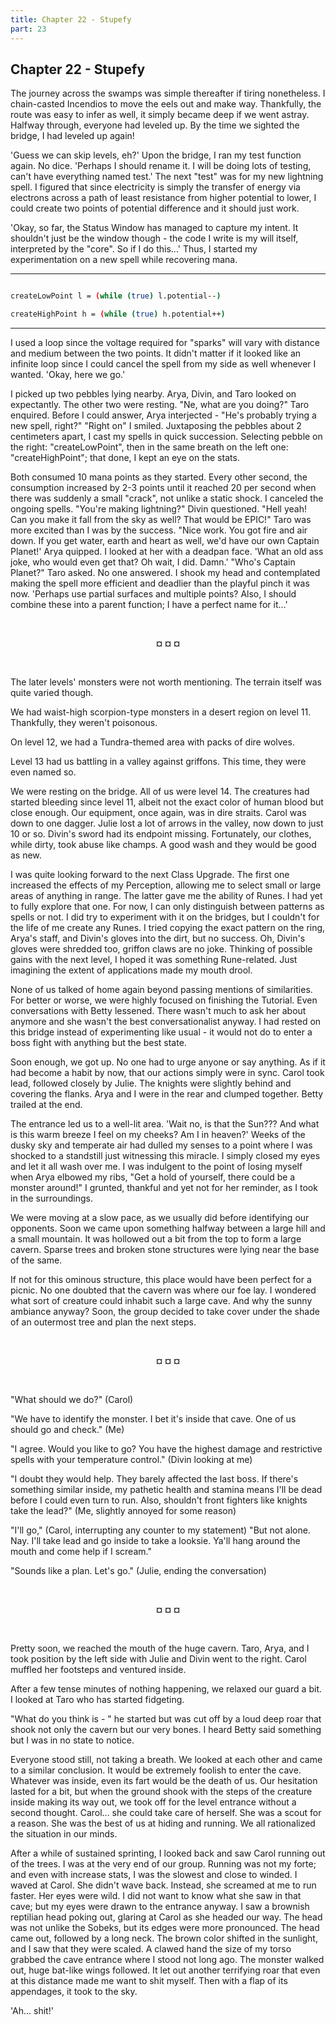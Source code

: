 ```yaml
---
title: Chapter 22 - Stupefy
part: 23
---
```


## Chapter 22 - Stupefy

The journey across the swamps was simple thereafter if tiring nonetheless. I chain-casted Incendios to move the eels out and make way. Thankfully, the route was easy to infer as well, it simply became deep if we went astray. Halfway through, everyone had leveled up. By the time we sighted the bridge, I had leveled up again!

'Guess we can skip levels, eh?' Upon the bridge, I ran my test function again. No dice. 'Perhaps I should rename it. I will be doing lots of testing, can't have everything named test.' The next "test" was for my new lightning spell. I figured that since electricity is simply the transfer of energy via electrons across a path of least resistance from higher potential to lower, I could create two points of potential difference and it should just work.

'Okay, so far, the Status Window has managed to capture my intent. It shouldn't just be the window though - the code I write is my will itself, interpreted by the "core". So if I do this...' Thus, I started my experimentation on a new spell while recovering mana.

---

```sh

createLowPoint l = (while (true) l.potential--)

createHighPoint h = (while (true) h.potential++)

```

---

I used a loop since the voltage required for "sparks" will vary with distance and medium between the two points. It didn't matter if it looked like an infinite loop since I could cancel the spell from my side as well whenever I wanted. 'Okay, here we go.'

I picked up two pebbles lying nearby. Arya, Divin, and Taro looked on expectantly. The other two were resting. "Ne, what are you doing?" Taro enquired. Before I could answer, Arya interjected - "He's probably trying a new spell, right?" "Right on" I smiled. Juxtaposing the pebbles about 2 centimeters apart, I cast my spells in quick succession. Selecting pebble on the right: "createLowPoint", then in the same breath on the left one: "createHighPoint"; that done, I kept an eye on the stats.

Both consumed 10 mana points as they started. Every other second, the consumption increased by 2-3 points until it reached 20 per second when there was suddenly a small "crack", not unlike a static shock. I canceled the ongoing spells. "You're making lightning?" Divin questioned. "Hell yeah! Can you make it fall from the sky as well? That would be EPIC!" Taro was more excited than I was by the success. "Nice work. You got fire and air down. If you get water, earth and heart as well, we'd have our own Captain Planet!' Arya quipped. I looked at her with a deadpan face. 'What an old ass joke, who would even get that? Oh wait, I did. Damn.' "Who's Captain Planet?" Taro asked. No one answered. I shook my head and contemplated making the spell more efficient and deadlier than the playful pinch it was now. 'Perhaps use partial surfaces and multiple points? Also, I should combine these into a parent function; I have a perfect name for it...'


<br />
 <p style="text-align:center"><strong>¤ ¤ ¤</strong></p> 
<br />


The later levels' monsters were not worth mentioning. The terrain itself was quite varied though.

We had waist-high scorpion-type monsters in a desert region on level 11. Thankfully, they weren't poisonous.

On level 12, we had a Tundra-themed area with packs of dire wolves.

Level 13 had us battling in a valley against griffons. This time, they were even named so.

We were resting on the bridge. All of us were level 14. The creatures had started bleeding since level 11, albeit not the exact color of human blood but close enough. Our equipment, once again, was in dire straits. Carol was down to one dagger. Julie lost a lot of arrows in the valley, now down to just 10 or so. Divin's sword had its endpoint missing. Fortunately, our clothes, while dirty, took abuse like champs. A good wash and they would be good as new.

I was quite looking forward to the next Class Upgrade. The first one increased the effects of my Perception, allowing me to select small or large areas of anything in range. The latter gave me the ability of Runes. I had yet to fully explore that one. For now, I can only distinguish between patterns as spells or not. I did try to experiment with it on the bridges, but I couldn't for the life of me create any Runes. I tried copying the exact pattern on the ring, Arya's staff, and Divin's gloves into the dirt, but no success. Oh, Divin's gloves were shredded too, griffon claws are no joke. Thinking of possible gains with the next level, I hoped it was something Rune-related. Just imagining the extent of applications made my mouth drool.

None of us talked of home again beyond passing mentions of similarities. For better or worse, we were highly focused on finishing the Tutorial. Even conversations with Betty lessened. There wasn't much to ask her about anymore and she wasn't the best conversationalist anyway. I had rested on this bridge instead of experimenting like usual - it would not do to enter a boss fight with anything but the best state.

Soon enough, we got up. No one had to urge anyone or say anything. As if it had become a habit by now, that our actions simply were in sync. Carol took lead, followed closely by Julie. The knights were slightly behind and covering the flanks. Arya and I were in the rear and clumped together. Betty trailed at the end.

The entrance led us to a well-lit area. 'Wait no, is that the Sun??? And what is this warm breeze I feel on my cheeks? Am I in heaven?' Weeks of the dusky sky and temperate air had dulled my senses to a point where I was shocked to a standstill just witnessing this miracle. I simply closed my eyes and let it all wash over me. I was indulgent to the point of losing myself when Arya elbowed my ribs, "Get a hold of yourself, there could be a monster around!" I grunted, thankful and yet not for her reminder, as I took in the surroundings.

We were moving at a slow pace, as we usually did before identifying our opponents. Soon we came upon something halfway between a large hill and a small mountain. It was hollowed out a bit from the top to form a large cavern. Sparse trees and broken stone structures were lying near the base of the same.

If not for this ominous structure, this place would have been perfect for a picnic. No one doubted that the cavern was where our foe lay. I wondered what sort of creature could inhabit such a large cave. And why the sunny ambiance anyway? Soon, the group decided to take cover under the shade of an outermost tree and plan the next steps.


<br />
 <p style="text-align:center"><strong>¤ ¤ ¤</strong></p> 
<br />


"What should we do?" (Carol)

"We have to identify the monster. I bet it's inside that cave. One of us should go and check." (Me)

"I agree. Would you like to go? You have the highest damage and restrictive spells with your temperature control." (Divin looking at me)

"I doubt they would help. They barely affected the last boss. If there's something similar inside, my pathetic health and stamina  means I'll be dead before I could even turn to run. Also, shouldn't front fighters like knights take the lead?" (Me, slightly annoyed for some reason)

"I'll go," (Carol, interrupting any counter to my statement) "But not alone. Nay. I'll take lead and go inside to take a looksie. Ya'll hang around the mouth and come help if I scream."

"Sounds like a plan. Let's go." (Julie, ending the conversation)


<br />
 <p style="text-align:center"><strong>¤ ¤ ¤</strong></p> 
<br />


Pretty soon, we reached the mouth of the huge cavern. Taro, Arya, and I took position by the left side with Julie and Divin went to the right. Carol muffled her footsteps and ventured inside.

After a few tense minutes of nothing happening, we relaxed our guard a bit. I looked at Taro who has started fidgeting.

"What do you think is - " he started but was cut off by a loud deep roar that shook not only the cavern but our very bones. I heard Betty said something but I was in no state to notice.

Everyone stood still, not taking a breath. We looked at each other and came to a similar conclusion. It would be extremely foolish to enter the cave. Whatever was inside, even its fart would be the death of us. Our hesitation lasted for a bit, but when the ground shook with the steps of the creature inside making its way out, we took off for the level entrance without a second thought. Carol... she could take care of herself. She was a scout for a reason. She was the best of us at hiding and running. We all rationalized the situation in our minds.

After a while of sustained sprinting, I looked back and saw Carol running out of the trees. I was at the very end of our group. Running was not my forte; and even with increase stats, I was the slowest and close to winded. I waved at Carol. She didn't wave back. Instead, she screamed at me to run faster. Her eyes were wild. I did not want to know what she saw in that cave; but my eyes were drawn to the entrance anyway. I saw a brownish reptilian head poking out, glaring at Carol as she headed our way. The head was not unlike the Sobeks, but its edges were more pronounced. The head came out, followed by a long neck. The brown color shifted in the sunlight, and I saw that they were scaled. A clawed hand the size of my torso grabbed the cave entrance where I stood not long ago. The monster walked out, huge bat-like wings followed. It let out another terrifying roar that even at this distance made me want to shit myself. Then with a flap of its appendages, it took to the sky.

'Ah... shit!'

